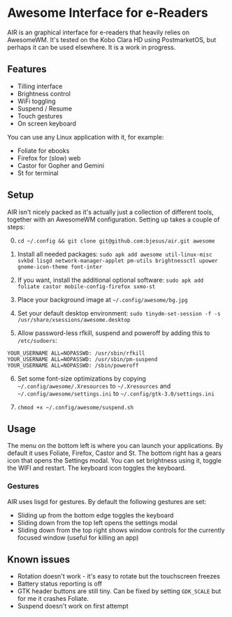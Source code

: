 # Awesome Interface for e-Readers

AIR is an graphical interface for e-readers that heavily relies on AwesomeWM. It's tested on the Kobo Clara HD using PostmarketOS, but perhaps it can be used elsewhere. It is a work in progress.

## Features
- Tilling interface
- Brightness control
- WiFi toggling
- Suspend / Resume
- Touch gestures
- On screen keyboard

You can use any Linux application with it, for example:
- Foliate for ebooks
- Firefox for (slow) web
- Castor for Gopher and Gemini
- St for terminal

## Setup

AIR isn't nicely packed as it's actually just a collection of different tools, together with an AwesomeWM configuration. Setting up takes a couple of steps:

0. `cd ~/.config && git clone git@github.com:bjesus/air.git awesome`

1. Install all needed packages: `sudo apk add awesome util-linux-misc svkbd lisgd network-manager-applet pm-utils brightnessctl upower gnome-icon-theme font-inter`

2. If you want, install the additional optional software: `sudo apk add foliate castor mobile-config-firefox sxmo-st`

3. Place your background image at `~/.config/awesome/bg.jpg`

4. Set your default desktop environment: `sudo tinydm-set-session -f -s /usr/share/xsessions/awesome.desktop`

5. Allow password-less rfkill, suspend and poweroff by adding this to `/etc/sudoers`:
```
YOUR_USERNAME ALL=NOPASSWD: /usr/sbin/rfkill
YOUR_USERNAME ALL=NOPASSWD: /usr/sbin/pm-suspend
YOUR_USERNAME ALL=NOPASSWD: /sbin/poweroff
```

6. Set some font-size optimizations by copying `~/.config/awesome/.Xresources` to `~/.Xresources` and `~/.config/awesome/settings.ini` to `~/.config/gtk-3.0/settings.ini`

7. `chmod +x ~/.config/awesome/suspend.sh`

## Usage

The menu on the bottom left is where you can launch your applications. By default it uses Foliate, Firefox, Castor and St. The bottom right has a gears icon that opens the Settings modal. You can set brightness using it, toggle the WIFI and restart. The keyboard icon toggles the keyboard.

### Gestures

AIR uses lisgd for gestures. By default the following gestures are set:
- Sliding up from the bottom edge toggles the keyboard
- Sliding down from the top left opens the settings modal
- Sliding down from the top right shows window controls for the currently focused window (useful for killing an app)

## Known issues

- Rotation doesn't work - it's easy to rotate but the touchscreen freezes
- Battery status reporting is off
- GTK header buttons are still tiny. Can be fixed by setting `GDK_SCALE` but for me it crashes Foliate.
- Suspend doesn't work on first attempt
